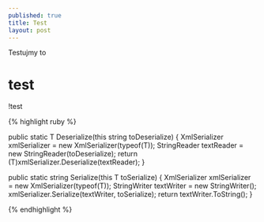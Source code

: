 ```yaml
---
published: true
title: Test
layout: post
---
```

Testujmy to
# test
!test

{% highlight ruby %}

public static T Deserialize<T>(this string toDeserialize)
{
    XmlSerializer xmlSerializer = new XmlSerializer(typeof(T));
    StringReader textReader = new StringReader(toDeserialize);
    return (T)xmlSerializer.Deserialize(textReader);
}

public static string Serialize<T>(this T toSerialize)
{
    XmlSerializer xmlSerializer = new XmlSerializer(typeof(T));
    StringWriter textWriter = new StringWriter();
    xmlSerializer.Serialize(textWriter, toSerialize);
    return textWriter.ToString();
}		

{% endhighlight %}